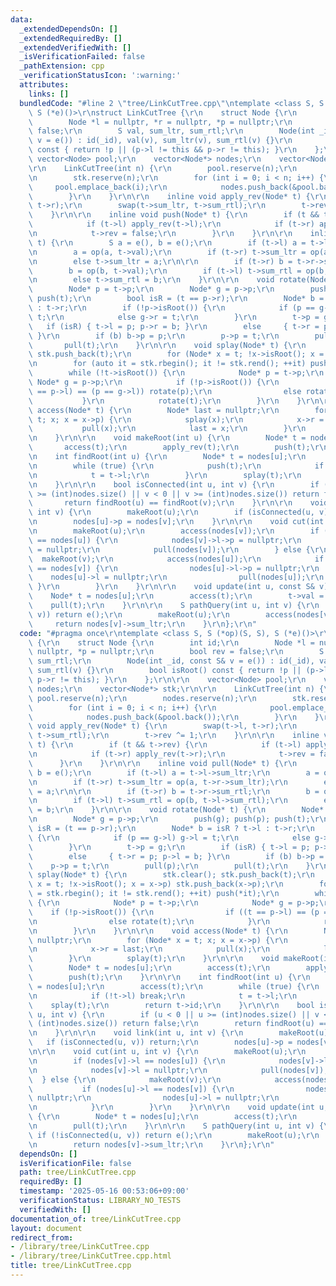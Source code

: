 ```yaml
---
data:
  _extendedDependsOn: []
  _extendedRequiredBy: []
  _extendedVerifiedWith: []
  _isVerificationFailed: false
  _pathExtension: cpp
  _verificationStatusIcon: ':warning:'
  attributes:
    links: []
  bundledCode: "#line 2 \"tree/LinkCutTree.cpp\"\ntemplate <class S, S (*op)(S, S),\
    \ S (*e)()>\r\nstruct LinkCutTree {\r\n    struct Node {\r\n        int id;\r\n\
    \        Node *l = nullptr, *r = nullptr, *p = nullptr;\r\n        bool rev =\
    \ false;\r\n        S val, sum_ltr, sum_rtl;\r\n        Node(int _id, const S&\
    \ v = e()) : id(_id), val(v), sum_ltr(v), sum_rtl(v) {}\r\n        bool isRoot()\
    \ const { return !p || (p->l != this && p->r != this); }\r\n    };\r\n\r\n   \
    \ vector<Node> pool;\r\n    vector<Node*> nodes;\r\n    vector<Node*> stk;\r\n\
    \r\n    LinkCutTree(int n) {\r\n        pool.reserve(n);\r\n        nodes.reserve(n);\r\
    \n        stk.reserve(n);\r\n        for (int i = 0; i < n; i++) {\r\n       \
    \     pool.emplace_back(i);\r\n            nodes.push_back(&pool.back());\r\n\
    \        }\r\n    }\r\n\r\n    inline void apply_rev(Node* t) {\r\n        swap(t->l,\
    \ t->r);\r\n        swap(t->sum_ltr, t->sum_rtl);\r\n        t->rev ^= 1;\r\n\
    \    }\r\n\r\n    inline void push(Node* t) {\r\n        if (t && t->rev) {\r\n\
    \            if (t->l) apply_rev(t->l);\r\n            if (t->r) apply_rev(t->r);\r\
    \n            t->rev = false;\r\n        }\r\n    }\r\n\r\n    inline void pull(Node*\
    \ t) {\r\n        S a = e(), b = e();\r\n        if (t->l) a = t->l->sum_ltr;\r\
    \n        a = op(a, t->val);\r\n        if (t->r) t->sum_ltr = op(a, t->r->sum_ltr);\r\
    \n        else t->sum_ltr = a;\r\n\r\n        if (t->r) b = t->r->sum_rtl;\r\n\
    \        b = op(b, t->val);\r\n        if (t->l) t->sum_rtl = op(b, t->l->sum_rtl);\r\
    \n        else t->sum_rtl = b;\r\n    }\r\n\r\n    void rotate(Node* t) {\r\n\
    \        Node* p = t->p;\r\n        Node* g = p->p;\r\n        push(g); push(p);\
    \ push(t);\r\n        bool isR = (t == p->r);\r\n        Node* b = isR ? t->l\
    \ : t->r;\r\n        if (!p->isRoot()) {\r\n            if (p == g->l) g->l =\
    \ t;\r\n            else g->r = t;\r\n        }\r\n        t->p = g;\r\n     \
    \   if (isR) { t->l = p; p->r = b; }\r\n        else     { t->r = p; p->l = b;\
    \ }\r\n        if (b) b->p = p;\r\n        p->p = t;\r\n        pull(p);\r\n \
    \       pull(t);\r\n    }\r\n\r\n    void splay(Node* t) {\r\n        stk.clear();\
    \ stk.push_back(t);\r\n        for (Node* x = t; !x->isRoot(); x = x->p) stk.push_back(x->p);\r\
    \n        for (auto it = stk.rbegin(); it != stk.rend(); ++it) push(*it);\r\n\
    \        while (!t->isRoot()) {\r\n            Node* p = t->p;\r\n           \
    \ Node* g = p->p;\r\n            if (!p->isRoot()) {\r\n                if ((t\
    \ == p->l) == (p == g->l)) rotate(p);\r\n                else rotate(t);\r\n \
    \           }\r\n            rotate(t);\r\n        }\r\n    }\r\n\r\n    void\
    \ access(Node* t) {\r\n        Node* last = nullptr;\r\n        for (Node* x =\
    \ t; x; x = x->p) {\r\n            splay(x);\r\n            x->r = last;\r\n \
    \           pull(x);\r\n            last = x;\r\n        }\r\n        splay(t);\r\
    \n    }\r\n\r\n    void makeRoot(int u) {\r\n        Node* t = nodes[u];\r\n \
    \       access(t);\r\n        apply_rev(t);\r\n        push(t);\r\n    }\r\n\r\
    \n    int findRoot(int u) {\r\n        Node* t = nodes[u];\r\n        access(t);\r\
    \n        while (true) {\r\n            push(t);\r\n            if (!t->l) break;\r\
    \n            t = t->l;\r\n        }\r\n        splay(t);\r\n        return t->id;\r\
    \n    }\r\n\r\n    bool isConnected(int u, int v) {\r\n        if (u < 0 || u\
    \ >= (int)nodes.size() || v < 0 || v >= (int)nodes.size()) return false;\r\n \
    \       return findRoot(u) == findRoot(v);\r\n    }\r\n\r\n    void link(int u,\
    \ int v) {\r\n        makeRoot(u);\r\n        if (isConnected(u, v)) return;\r\
    \n        nodes[u]->p = nodes[v];\r\n    }\r\n\r\n    void cut(int u, int v) {\r\
    \n        makeRoot(u);\r\n        access(nodes[v]);\r\n        if (nodes[v]->l\
    \ == nodes[u]) {\r\n            nodes[v]->l->p = nullptr;\r\n            nodes[v]->l\
    \ = nullptr;\r\n            pull(nodes[v]);\r\n        } else {\r\n          \
    \  makeRoot(v);\r\n            access(nodes[u]);\r\n            if (nodes[u]->l\
    \ == nodes[v]) {\r\n                nodes[u]->l->p = nullptr;\r\n            \
    \    nodes[u]->l = nullptr;\r\n                pull(nodes[u]);\r\n           \
    \ }\r\n        }\r\n    }\r\n\r\n    void update(int u, const S& v) {\r\n    \
    \    Node* t = nodes[u];\r\n        access(t);\r\n        t->val = v;\r\n    \
    \    pull(t);\r\n    }\r\n\r\n    S pathQuery(int u, int v) {\r\n        if (!isConnected(u,\
    \ v)) return e();\r\n        makeRoot(u);\r\n        access(nodes[v]);\r\n   \
    \     return nodes[v]->sum_ltr;\r\n    }\r\n};\r\n"
  code: "#pragma once\r\ntemplate <class S, S (*op)(S, S), S (*e)()>\r\nstruct LinkCutTree\
    \ {\r\n    struct Node {\r\n        int id;\r\n        Node *l = nullptr, *r =\
    \ nullptr, *p = nullptr;\r\n        bool rev = false;\r\n        S val, sum_ltr,\
    \ sum_rtl;\r\n        Node(int _id, const S& v = e()) : id(_id), val(v), sum_ltr(v),\
    \ sum_rtl(v) {}\r\n        bool isRoot() const { return !p || (p->l != this &&\
    \ p->r != this); }\r\n    };\r\n\r\n    vector<Node> pool;\r\n    vector<Node*>\
    \ nodes;\r\n    vector<Node*> stk;\r\n\r\n    LinkCutTree(int n) {\r\n       \
    \ pool.reserve(n);\r\n        nodes.reserve(n);\r\n        stk.reserve(n);\r\n\
    \        for (int i = 0; i < n; i++) {\r\n            pool.emplace_back(i);\r\n\
    \            nodes.push_back(&pool.back());\r\n        }\r\n    }\r\n\r\n    inline\
    \ void apply_rev(Node* t) {\r\n        swap(t->l, t->r);\r\n        swap(t->sum_ltr,\
    \ t->sum_rtl);\r\n        t->rev ^= 1;\r\n    }\r\n\r\n    inline void push(Node*\
    \ t) {\r\n        if (t && t->rev) {\r\n            if (t->l) apply_rev(t->l);\r\
    \n            if (t->r) apply_rev(t->r);\r\n            t->rev = false;\r\n  \
    \      }\r\n    }\r\n\r\n    inline void pull(Node* t) {\r\n        S a = e(),\
    \ b = e();\r\n        if (t->l) a = t->l->sum_ltr;\r\n        a = op(a, t->val);\r\
    \n        if (t->r) t->sum_ltr = op(a, t->r->sum_ltr);\r\n        else t->sum_ltr\
    \ = a;\r\n\r\n        if (t->r) b = t->r->sum_rtl;\r\n        b = op(b, t->val);\r\
    \n        if (t->l) t->sum_rtl = op(b, t->l->sum_rtl);\r\n        else t->sum_rtl\
    \ = b;\r\n    }\r\n\r\n    void rotate(Node* t) {\r\n        Node* p = t->p;\r\
    \n        Node* g = p->p;\r\n        push(g); push(p); push(t);\r\n        bool\
    \ isR = (t == p->r);\r\n        Node* b = isR ? t->l : t->r;\r\n        if (!p->isRoot())\
    \ {\r\n            if (p == g->l) g->l = t;\r\n            else g->r = t;\r\n\
    \        }\r\n        t->p = g;\r\n        if (isR) { t->l = p; p->r = b; }\r\n\
    \        else     { t->r = p; p->l = b; }\r\n        if (b) b->p = p;\r\n    \
    \    p->p = t;\r\n        pull(p);\r\n        pull(t);\r\n    }\r\n\r\n    void\
    \ splay(Node* t) {\r\n        stk.clear(); stk.push_back(t);\r\n        for (Node*\
    \ x = t; !x->isRoot(); x = x->p) stk.push_back(x->p);\r\n        for (auto it\
    \ = stk.rbegin(); it != stk.rend(); ++it) push(*it);\r\n        while (!t->isRoot())\
    \ {\r\n            Node* p = t->p;\r\n            Node* g = p->p;\r\n        \
    \    if (!p->isRoot()) {\r\n                if ((t == p->l) == (p == g->l)) rotate(p);\r\
    \n                else rotate(t);\r\n            }\r\n            rotate(t);\r\
    \n        }\r\n    }\r\n\r\n    void access(Node* t) {\r\n        Node* last =\
    \ nullptr;\r\n        for (Node* x = t; x; x = x->p) {\r\n            splay(x);\r\
    \n            x->r = last;\r\n            pull(x);\r\n            last = x;\r\n\
    \        }\r\n        splay(t);\r\n    }\r\n\r\n    void makeRoot(int u) {\r\n\
    \        Node* t = nodes[u];\r\n        access(t);\r\n        apply_rev(t);\r\n\
    \        push(t);\r\n    }\r\n\r\n    int findRoot(int u) {\r\n        Node* t\
    \ = nodes[u];\r\n        access(t);\r\n        while (true) {\r\n            push(t);\r\
    \n            if (!t->l) break;\r\n            t = t->l;\r\n        }\r\n    \
    \    splay(t);\r\n        return t->id;\r\n    }\r\n\r\n    bool isConnected(int\
    \ u, int v) {\r\n        if (u < 0 || u >= (int)nodes.size() || v < 0 || v >=\
    \ (int)nodes.size()) return false;\r\n        return findRoot(u) == findRoot(v);\r\
    \n    }\r\n\r\n    void link(int u, int v) {\r\n        makeRoot(u);\r\n     \
    \   if (isConnected(u, v)) return;\r\n        nodes[u]->p = nodes[v];\r\n    }\r\
    \n\r\n    void cut(int u, int v) {\r\n        makeRoot(u);\r\n        access(nodes[v]);\r\
    \n        if (nodes[v]->l == nodes[u]) {\r\n            nodes[v]->l->p = nullptr;\r\
    \n            nodes[v]->l = nullptr;\r\n            pull(nodes[v]);\r\n      \
    \  } else {\r\n            makeRoot(v);\r\n            access(nodes[u]);\r\n \
    \           if (nodes[u]->l == nodes[v]) {\r\n                nodes[u]->l->p =\
    \ nullptr;\r\n                nodes[u]->l = nullptr;\r\n                pull(nodes[u]);\r\
    \n            }\r\n        }\r\n    }\r\n\r\n    void update(int u, const S& v)\
    \ {\r\n        Node* t = nodes[u];\r\n        access(t);\r\n        t->val = v;\r\
    \n        pull(t);\r\n    }\r\n\r\n    S pathQuery(int u, int v) {\r\n       \
    \ if (!isConnected(u, v)) return e();\r\n        makeRoot(u);\r\n        access(nodes[v]);\r\
    \n        return nodes[v]->sum_ltr;\r\n    }\r\n};\r\n"
  dependsOn: []
  isVerificationFile: false
  path: tree/LinkCutTree.cpp
  requiredBy: []
  timestamp: '2025-05-16 00:53:06+09:00'
  verificationStatus: LIBRARY_NO_TESTS
  verifiedWith: []
documentation_of: tree/LinkCutTree.cpp
layout: document
redirect_from:
- /library/tree/LinkCutTree.cpp
- /library/tree/LinkCutTree.cpp.html
title: tree/LinkCutTree.cpp
---
```

